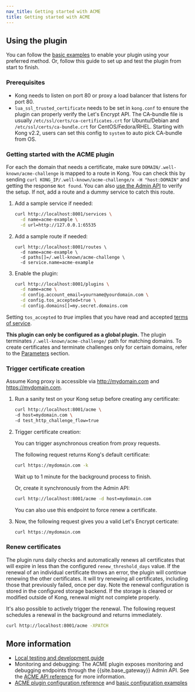 ```yaml
---
nav_title: Getting started with ACME
title: Getting started with ACME
---
```


## Using the plugin

You can follow the [basic examples](/hub/kong-inc/acme/how-to/basic-example/) to enable
your plugin using your preferred method. Or, follow this guide to set up and 
test the plugin from start to finish.

### Prerequisites

- Kong needs to listen on port 80 or proxy a load balancer that listens for port 80.
- `lua_ssl_trusted_certificate` needs to be set in `kong.conf` to ensure the plugin can properly
verify the Let's Encrypt API. The CA-bundle file is usually `/etc/ssl/certs/ca-certificates.crt` for
Ubuntu/Debian and `/etc/ssl/certs/ca-bundle.crt` for CentOS/Fedora/RHEL. Starting with Kong v2.2,
users can set this config to `system` to auto pick CA-bundle from OS.

### Getting started with the ACME plugin

For each the domain that needs a certificate, make sure `DOMAIN/.well-known/acme-challenge`
is mapped to a route in Kong. You can check this by sending
`curl KONG_IP/.well-known/acme-challenge/x -H "host:DOMAIN"` and getting the response `Not found`.
You can also [use the Admin API](/hub/kong-inc/acme/api/#create-certificates) to verify the setup.
If not, add a route and a dummy service to catch this route.

1. Add a sample service if needed:

    ```sh
    curl http://localhost:8001/services \
      -d name=acme-example \
      -d url=http://127.0.0.1:65535
    ```

2. Add a sample route if needed:

    ```
    curl http://localhost:8001/routes \
      -d name=acme-example \
      -d paths[]=/.well-known/acme-challenge \
      -d service.name=acme-example
    ```

3. Enable the plugin:

    ```sh
    curl http://localhost:8001/plugins \
      -d name=acme \
      -d config.account_email=yourname@yourdomain.com \
      -d config.tos_accepted=true \
      -d config.domains[]=my.secret.domains.com
    ```

Setting `tos_accepted` to *true* implies that you have read and accepted
[terms of service](https://letsencrypt.org/repository/).

**This plugin can only be configured as a global plugin.** The plugin terminates
`/.well-known/acme-challenge/` path for matching domains. To create certificates
and terminate challenges only for certain domains, refer to the
[Parameters](/hub/kong-inc/acme/configuration/) section.

### Trigger certificate creation

Assume Kong proxy is accessible via http://mydomain.com and https://mydomain.com.

1. Run a sanity test on your Kong setup before creating any certificate:

    ```sh
    curl http://localhost:8001/acme \
    -d host=mydomain.com \
    -d test_http_challenge_flow=true
    ```

1. Trigger certificate creation:

    You can trigger asynchronous creation from proxy requests.

    The following request returns Kong's default certificate: 

    ```sh
    curl https://mydomain.com -k
    ```
    Wait up to 1 minute for the background process to finish.

    Or, create it synchronously from the Admin API:

    ```sh
    curl http://localhost:8001/acme -d host=mydomain.com
    ```

    You can also use this endpoint to force renew a certificate.

1. Now, the following request gives you a valid Let's Encrypt certicate:

    ```sh
    curl https://mydomain.com
    ```

### Renew certificates

The plugin runs daily checks and automatically renews all certificates that
will expire in less than the configured `renew_threshold_days` value. If the renewal
of an individual certificate throws an error, the plugin will continue renewing the
other certificates. It will try renewing all certificates, including those that previously
failed, once per day. Note the renewal configuration is stored in the configured storage backend.
If the storage is cleared or modified outside of Kong, renewal might not complete properly.

It's also possible to actively trigger the renewal. The following request
schedules a renewal in the background and returns immediately.

```bash
curl http://localhost:8001/acme -XPATCH
```

## More information

* [Local testing and development guide](/hub/kong-inc/acme/how-to/local-testing-development/)
* Monitoring and debugging: The ACME plugin exposes monitoring and debugging endpoints 
through the {{site.base_gateway}} Admin API. See the 
[ACME API reference](/hub/kong-inc/acme/api/) for more information.
* [ACME plugin configuration reference](/hub/kong-inc/acme/configuration/) and 
[basic configuration examples](/hub/kong-inc/acme/how-to/basic-example/)


